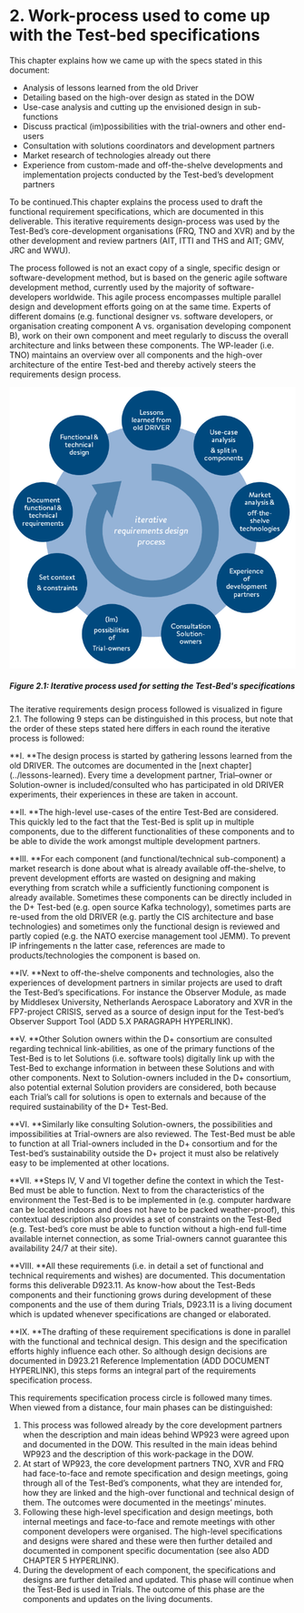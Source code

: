 # 2. Work-process used to come up with the Test-bed specifications

This chapter explains how we came up with the specs stated in this document:

* Analysis of lessons learned from the old Driver
* Detailing based on the high-over design as stated in the DOW
* Use-case analysis and cutting up the envisioned design in sub-functions
* Discuss practical \(im\)possibilities with the trial-owners and other end-users
* Consultation with solutions coordinators and development partners
* Market research of technologies already out there
* Experience from custom-made and off-the-shelve developments and implementation projects conducted by the Test-bed’s development partners

To be continued.This chapter explains the process used to draft the functional requirement specifications, which are documented in this deliverable. This iterative requirements design-process was used by the Test-Bed’s core-development organisations \(FRQ, TNO and XVR\) and by the other development and review partners \(AIT, ITTI and THS and AIT; GMV, JRC and WWU\).

The process followed is not an exact copy of a single, specific design or software-development method, but is based on the generic agile software development method, currently used by the majority of software-developers worldwide. This agile process encompasses multiple parallel design and development efforts going on at the same time. Experts of different domains \(e.g. functional designer vs. software developers, or organisation creating component A vs. organisation developing component B\), work on their own component and meet regularly to discuss the overall architecture and links between these components. The WP-leader \(i.e. TNO\) maintains an overview over all components and the high-over architecture of the entire Test-bed and thereby actively steers the requirements design process.

![D+ Process](img/process.png)

##### Figure 2.1: Iterative process used for setting the Test-Bed's specifications

The iterative requirements design process followed is visualized in figure 2.1. The following 9 steps can be distinguished in this process, but note that the order of these steps stated here differs in each round the iterative process is followed:

**I.    **The design process is started by gathering lessons learned from the old DRIVER. The outcomes are documented in the [next chapter] (../lessons-learned). Every time a development partner, Trial–owner or Solution-owner is included/consulted who has participated in old DRIVER experiments, their experiences in these are taken in account.

**II.    **The high-level use-cases of the entire Test-Bed are considered. This quickly led to the fact that the Test-Bed is split up in multiple components, due to the different functionalities of these components and to be able to divide the work amongst multiple development partners.

**III.    **For each component \(and functional/technical sub-component\) a market research is done about what is already available off-the-shelve, to prevent development efforts are wasted on designing and making everything from scratch while a sufficiently functioning component is already available. Sometimes these components can be directly included in the D+ Test-bed \(e.g. open source Kafka technology\), sometimes parts are re-used from the old DRIVER \(e.g. partly the CIS architecture and base technologies\) and sometimes only the functional design is reviewed and partly copied \(e.g. the NATO exercise management tool JEMM\). To prevent IP infringements n the latter case, references are made to products/technologies the component is based on.

**IV.    **Next to off-the-shelve components and technologies, also the experiences of development partners in similar projects are used to draft the Test-Bed’s specifications. For instance the Observer Module, as made by Middlesex University, Netherlands Aerospace Laboratory and XVR in the FP7-project CRISIS, served as a source of design input for the Test-bed’s Observer Support Tool \(ADD 5.X PARAGRAPH HYPERLINK\).

**V.    **Other Solution owners within the D+ consortium are consulted regarding technical link-abilities, as one of the primary functions of the Test-Bed is to let Solutions \(i.e. software tools\) digitally link up with the Test-Bed to exchange information in between these Solutions and with other components. Next to Solution-owners included in the D+ consortium, also potential external Solution providers are considered, both because each Trial’s call for solutions is open to externals and because of the required sustainability of the D+ Test-Bed.

**VI.    **Similarly like consulting Solution-owners, the possibilities and impossibilities at Trial-owners are also reviewed. The Test-Bed must be able to function at all Trial-owners included in the D+ consortium and for the Test-bed’s sustainability outside the D+ project it must also be relatively easy to be implemented at other locations.

**VII.    **Steps IV, V and VI together define the context in which the Test-Bed must be able to function. Next to from the characteristics of the environment the Test-Bed is to be implemented in \(e.g. computer hardware can be located indoors and does not have to be packed weather-proof\), this contextual description also provides a set of constraints on the Test-Bed \(e.g. Test-bed’s core must be able to function without a high-end full-time available internet connection, as some Trial-owners cannot guarantee this availability 24/7 at their site\).

**VIII.    **All these requirements \(i.e. in detail a set of functional and technical requirements and wishes\) are documented. This documentation forms this deliverable D923.11. As know-how about the Test-Beds components and their functioning grows during development of these components and the use of them during Trials, D923.11 is a living document which is updated whenever specifications are changed or elaborated.

**IX.    **The drafting of these requirement specifications is done in parallel with the functional and technical design. This design and the specification efforts highly influence each other. So although design decisions are documented in D923.21 Reference Implementation \(ADD DOCUMENT HYPERLINK\), this steps forms an integral part of the requirements specification process.

This requirements specification process circle is followed many times. When viewed from a distance, four main phases can be distinguished:

1. This process was followed already by the core development partners when the description and main ideas behind WP923 were agreed upon and documented in the DOW. This resulted in the main ideas behind WP923 and the description of this work-package in the DOW.
2. At start of WP923, the core development partners TNO, XVR and FRQ had face-to-face and remote specification and design meetings, going through all of the Test-Bed’s components, what they are intended for, how they are linked and the high-over functional and technical design of them. The outcomes were documented in the meetings’ minutes.
3. Following these high-level specification and design meetings, both internal meetings and face-to-face and remote meetings with other component developers were organised. The high-level specifications and designs were shared and these were then further detailed and documented in component specific documentation \(see also ADD CHAPTER 5 HYPERLINK\).
4. During the development of each component, the specifications and designs are further detailed and updated. This phase will continue when the Test-Bed is used in Trials. The outcome of this phase are the components and updates on the living documents.



